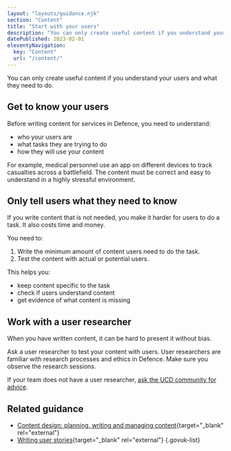 ```yaml
---
layout: "layouts/guidance.njk"
section: "Content"
title: "Start with your users"
description: "You can only create useful content if you understand your users and what they need to do. Find out more."
datePublished: 2023-02-01
eleventyNavigation:
  key: "Content"
  url: "/content/"
---
```


You can only create useful content if you understand your users and what they need to do.

## Get to know your users

Before writing content for services in Defence, you need to understand: 

- who your users are
- what tasks they are trying to do
- how they will use your content 

For example, medical personnel use an app on different devices to track casualties across a battlefield. The content must be correct and easy to understand in a highly stressful environment.
 
## Only tell users what they need to know

If you write content that is not needed, you make it harder for users to do a task. It also costs time and money. 

You need to:

1. Write the minimum amount of content users need to do the task.
2. Test the content with actual or potential users.

This helps you:

- keep content specific to the task
- check if users understand content
- get evidence of what content is missing

## Work with a user researcher

When you have written content, it can be hard to present it without bias.

Ask a user researcher to test your content with users. User researchers are familiar with research processes and ethics in Defence. Make sure you observe the research sessions.

If your team does not have a user researcher, [ask the UCD community for advice](/your-community/user-centred-design/). 

## Related guidance

- [Content design: planning, writing and managing content](https://www.gov.uk/guidance/content-design){target="_blank" rel="external"}
- [Writing user stories](https://www.gov.uk/service-manual/agile-delivery/writing-user-stories){target="_blank" rel="external"}
{.govuk-list}
